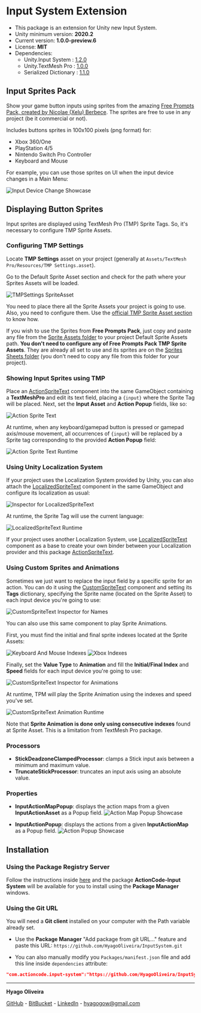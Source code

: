# Input System Extension

* This package is an extension for Unity new Input System.
* Unity minimum version: **2020.2**
* Current version: **1.0.0-preview.6**
* License: **MIT**
* Dependencies:
	- Unity.Input System : [1.2.0](https://docs.unity3d.com/Packages/com.unity.inputsystem@1.2/changelog/CHANGELOG.html)
	- Unity.TextMesh Pro : [1.0.0](https://docs.unity3d.com/Packages/com.unity.textmeshpro@1.0/changelog/CHANGELOG.html)
	- Serialized Dictionary : [1.1.0](https://github.com/HyagoOliveira/SerializedDictionary/tree/1.1.0)

## Input Sprites Pack

Show your game button inputs using sprites from the amazing [Free Prompts Pack, created by Nicolae (Xelu) Berbece](https://thoseawesomeguys.com/prompts/). The sprites are free to use in any project (be it commercial or not).

Includes buttons sprites in 100x100 pixels (png format) for:

* Xbox 360/One
* PlayStation 4/5
* Nintendo Switch Pro Controller
* Keyboard and Mouse

For example, you can use those sprites on UI when the input device changes in a Main Menu:

![Input Device Change Showcase][MenuShowcase]

## Displaying Button Sprites

Input sprites are displayed using TextMesh Pro (TMP) Sprite Tags. So, it's necessary to configure TMP Sprite Assets.

### Configuring TMP Settings

Locate **TMP Settings** asset on your project (generally at ```Assets/TextMesh Pro/Resources/TMP Settings.asset```).

Go to the Default Sprite Asset section and check for the path where your Sprites Assets will be loaded.

![TMPSettings SpriteAsset][TMPSettings_SpriteAsset]

You need to place there all the Sprite Assets your project is going to use. Also, you need to configure them. Use the [official TMP Sprite Asset section](https://docs.unity3d.com/Packages/com.unity.textmeshpro@3.2/manual/Sprites.html) to know how.

If you wish to use the Sprites from **Free Prompts Pack**, just copy and paste any file from the [Sprite Assets folder](/SpriteAssets/) to your project Default Sprite Assets path. **You don't need to configure any of Free Prompts Pack TMP Sprite Assets**. They are already all set to use and its sprites are on the [Sprites Sheets folder](/Sprites/) (you don't need to copy any file from this folder for your project).

### Showing Input Sprites using TMP

Place an [ActionSpriteText](/Runtime/SpriteText/ActionSpriteText.cs) component into the same GameObject containing a **TextMeshPro** and edit its text field, placing a ```{input}``` where the Sprite Tag will be placed. Next, set the **Input Asset** and **Action Popup** fields, like so:

![Action Sprite Text][ActionSpriteText_Inspector]

 At runtime, when any keyboard/gamepad button is pressed or gamepad axis/mouse movement, all occurrences of ```{input}``` will be replaced by a Sprite tag corresponding to the provided **Action Popup** field:

![Action Sprite Text Runtime][ActionSpriteText_Runtime]

### Using Unity Localization System

If your project uses the Localization System provided by Unity, you can also attach the [LocalizedSpriteText](/Runtime/SpriteText/LocalizedSpriteText.cs) component in the same GameObject and configure its localization as usual:

![Inspector for LocalizedSpriteText][LocalizedSpriteText_Inspector]

At runtime, the Sprite Tag will use the current language:

![LocalizedSpriteText Runtime][LocalizedSpriteText_Runtime]

If your project uses another Localization System, use [LocalizedSpriteText](/Runtime/SpriteText/LocalizedSpriteText.cs) component as a base to create your own binder between your Localization provider and this package [ActionSpriteText](/Runtime/SpriteText/ActionSpriteText.cs).

### Using Custom Sprites and Animations

Sometimes we just want to replace the input field by a specific sprite for an action. You can do it using the [CustomSpriteText](/Runtime/SpriteText/CustomSpriteText.cs) component and setting its **Tags** dictionary, specifying the Sprite name (located on the Sprite Asset) to each input device you're going to use: 

![CustomSpriteText Inspector for Names][CustomSpriteText_Inspector_Name]

You can also use this same component to play Sprite Animations. 

First, you must find the initial and final sprite indexes located at the Sprite Assets:

![Keyboard And Mouse Indexes][KeyboardAndMouseIndexes]
![Xbox Indexes][XboxIndexes]

Finally, set the **Value Type** to **Animation** and fill the **Initial/Final Index** and **Speed** fields for each input device you're going to use: 

![CustomSpriteText Inspector for Animations][CustomSpriteText_Inspector_Animation]

At runtime, TPM will play the Sprite Animation using the indexes and speed you've set.

![CustomSpriteText Animation Runtime][CustomSpriteText_Animation_Runtime]

Note that **Sprite Animation is done only using consecutive indexes** found at Sprite Asset. This is a limitation from TextMesh Pro package.

### Processors

* **StickDeadzoneClampedProcessor**: clamps a Stick input axis between a minimum and maximum value.
* **TruncateStickProcessor**: truncates an input axis using an absolute value.

### Properties

* **InputActionMapPopup**: displays the action maps from a given **InputActionAsset** as a Popup field.
![Action Map Popup Showcase][InputActionMapPopup]
    
* **InputActionPopup**: displays the actions from a given **InputActionMap** as a Popup field.
![Action Popup Showcase][InputActionPopup]

## Installation

### Using the Package Registry Server

Follow the instructions inside [here](https://cutt.ly/ukvj1c8) and the package **ActionCode-Input System** 
will be available for you to install using the **Package Manager** windows.

### Using the Git URL

You will need a **Git client** installed on your computer with the Path variable already set. 

- Use the **Package Manager** "Add package from git URL..." feature and paste this URL: `https://github.com/HyagoOliveira/InputSystem.git`

- You can also manually modify you `Packages/manifest.json` file and add this line inside `dependencies` attribute: 

```json
"com.actioncode.input-system":"https://github.com/HyagoOliveira/InputSystem.git"
```

---

**Hyago Oliveira**

[GitHub](https://github.com/HyagoOliveira) -
[BitBucket](https://bitbucket.org/HyagoGow/) -
[LinkedIn](https://www.linkedin.com/in/hyago-oliveira/) -
<hyagogow@gmail.com>

[ActionSpriteText_Inspector]: /Documentation~/ActionSpriteText_Inspector.png "Inspector for ActionSpriteText component"
[ActionSpriteText_Runtime]: /Documentation~/ActionSpriteText_Runtime.gif "Action Sprite Text at Runtime"
[CustomSpriteText_Inspector_Name]: /Documentation~/CustomSpriteText_Inspector_Name.png "Inspector for CustomSpriteText component using sprite name"
[CustomSpriteText_Inspector_Animation]: /Documentation~/CustomSpriteText_Inspector_Animation.png "Inspector for CustomSpriteText component using sprite animation"
[InputActionMapPopup]: /Documentation~/InputActionMapPopup.jpg "Using Action Map Popup"
[InputActionPopup]: /Documentation~/InputActionPopup.jpg "Using Input Action Popup"
[MenuShowcase]: /Documentation~/MenuShowcase.gif "Using Input Sprites in Main Menu"
[TMPSettings_SpriteAsset]: /Documentation~/TMPSettings_SpriteAsset.png "TMP Settings, Sprite Asset section"
[LocalizedSpriteText_Inspector]: /Documentation~/LocalizedSpriteText_Inspector.png "Inspector for LocalizedSpriteText component"
[LocalizedSpriteText_Runtime]: /Documentation~/LocalizedSpriteText_Runtime.gif "LocalizedSpriteText at Runtime"
[CustomSpriteText_Animation_Runtime]: /Documentation~/CustomSpriteText_Animation_Runtime.gif "CustomSpriteText Animation at Runtime"
[XboxIndexes]: /Documentation~/XboxIndexes.png "Inspector for XboxIndexes"
[KeyboardAndMouseIndexes]: /Documentation~/KeyboardAndMouseIndexes.png "Inspector for KeyboardAndMouseIndexes"
